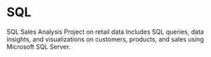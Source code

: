 # SQL
SQL Sales Analysis Project on retail data Includes SQL queries, data insights, and visualizations on customers, products, and sales using Microsoft SQL Server.

